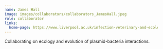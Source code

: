 ```yaml
---
name: James Hall
image: images/collaborators/collaborators_JamesHall.jpeg
role: collaborator
links:
  home-page: https://www.liverpool.ac.uk/infection-veterinary-and-ecological-sciences/staff/james-hall/
---
```


Collaborating on ecology and evolution of plasmid-bacteria interactions.

